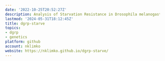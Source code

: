 ```yaml
---
date: '2022-10-25T20:52:27Z'
description: Analysis of Starvation Resistance in Drosophila melanogaster
lastmod: '2024-05-31T18:12:45Z'
title: dgrp-starve
topics:
- dgrp
- genetics
platform: github
account: nklimko
website: https://nklimko.github.io/dgrp-starve/
---
```


